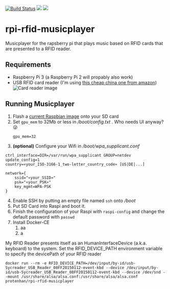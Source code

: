 [![Build Status](https://travis-ci.org/protenhan/rpi-rfid-musicplayer.svg?branch=master)](https://travis-ci.org/protenhan/rpi-rfid-musicplayer)
[![](https://images.microbadger.com/badges/image/protenhan/rpi-rfid-musicplayer.svg)](https://microbadger.com/images/protenhan/rpi-rfid-musicplayer "Get your own image badge on microbadger.com")
[![](https://images.microbadger.com/badges/version/protenhan/rpi-rfid-musicplayer.svg)](https://microbadger.com/images/protenhan/rpi-rfid-musicplayer "Get your own version badge on microbadger.com")

# rpi-rfid-musicplayer
Musicplayer for the rapsberry pi that plays music based on RFID cards that are presented to a RFID reader.

## Requirements

* Raspberry Pi 3 (a Raspberry Pi 2 will propably also work)
* USB RFID card reader (I'm using [this cheap china one from amazon](https://www.amazon.de/gp/product/B00HSDOTTU/ref=oh_aui_detailpage_o02_s00?ie=UTF8&psc=1))
                       ![Card reader image](https://images-na.ssl-images-amazon.com/images/I/51GC53JXfPL._SX425_.jpg)

## Running Musicplayer

1. Flash a [current Raspbian image](https://www.raspberrypi.org/downloads/raspbian/) onto your SD card
2. Set `gpu_mem` to 32Mb or less in */boot/config.txt* . Who needs UI anyway? 😜
    ```
    gpu_mem=32
    ```
3. **(optional)** Configure your Wifi in */boot/wpa_supplicant.conf* 
```
ctrl_interface=DIR=/var/run/wpa_supplicant GROUP=netdev
update_config=1
country=«your_ISO-3166-1_two-letter_country_code» [US|DE|...]

network={
    ssid="«your_SSID»"
    psk="«your_PSK»"
    key_mgmt=WPA-PSK
}
```
4. Enable SSH by putting an empty file named `ssh` onto */boot*
5. Put SD Card into Raspi and boot it. 
6. Finish the configuration of your Raspi with `raspi-config` and change the default password with `passwd`
7. Install Docker-CE
    1. aa
    2. a

My RFID Reader presents itself as an HumanInterfaceDevice (a.k.a. keyboard) to the system. Set the RFID_DEVICE_PATH environment variable to specify the devicePath of your RFID reader  

```
docker run --rm -e RFID_DEVICE_PATH=/dev/input/by-id/usb-Sycreader_USB_Reader_08FF20150112-event-kbd --device /dev/input/by-id/usb-Sycreader_USB_Reader_08FF20150112-event-kbd --device /dev/snd --mount /usr/share/alsa/alsa.conf:/usr/share/alsa/alsa.conf protenhan/rpi-rfid-musicplayer
```
